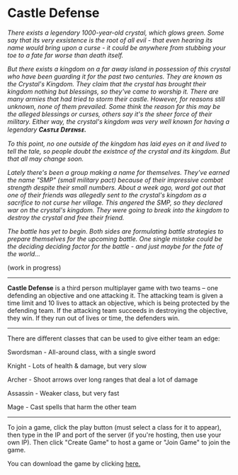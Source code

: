 # Castle Defense

_There exists a legendary 1000-year-old crystal, which glows green. Some say that its very exsistence is the root of all evil - that even hearing its name would bring upon a curse - it could be anywhere from stubbing your toe to a fate far worse than death itself._

_But there exists a kingdom on a far away island in possession of this crystal who have been guarding it for the past two centuries. They are known as the Crystal's Kingdom. They claim that the crystal has brought their kingdom nothing but blessings, so they've came to worship it. There are many armies that had tried to storm their castle. However, for reasons still unknown, none of them prevailed. Some think the reason for this may be the alleged blessings or curses, others say it's the sheer force of their military. Either way, the crystal's kingdom was very well known for having a legendary **Cᴀsᴛʟᴇ Dᴇғᴇɴsᴇ.**_

_To this point, no one outside of the kingdom has laid eyes on it and lived to tell the tale, so people doubt the existnce of the crystal and its kingdom. But that all may change soon._

_Lately there's been a group making a name for themselves. They've earned the name "SMP" (small military pact) because of their impressive combat strength despite their small numbers. About a week ago, word got out that one of their friends was allegedly sent to the crystal's kingdom as a sacrifice to not curse her village. This angered the SMP, so they declared war on the crystal's kingdom. They were going to break into the kingdom to destroy the crystal and free their friend._

_The battle has yet to begin. Both sides are formulating battle strategies to prepare themselves for the upcoming battle. One single mistake could be the deciding deciding factor for the battle - and just maybe for the fate of the world..._

(work in progress)

----

**Castle Defense** is a third person multiplayer game with two teams – one defending an objective and one attacking it. The attacking team is given a time limit and 10 lives to attack an objective, which is being protected by the defending team. If the attacking team succeeds in destroying the objective, they win. If they run out of lives or time, the defenders win. 

---------------------------------------------------

There are different classes that can be used to give either team an edge:


Swordsman - All-around class, with a single sword

Knight - Lots of health & damage, but very slow

Archer - Shoot arrows over long ranges that deal a lot of damage

Assassin - Weaker class, but very fast

Mage - Cast spells that harm the other team

-----------

To join a game, click the play button (must select a class for it to appear), then type in the IP and port of the server (if you're hosting, then use your own IP). Then click "Create Game" to host a game or "Join Game" to join the game. 


You can download the game by clicking [here.](https://github.com/castledefensegame/castle-defense/releases)
